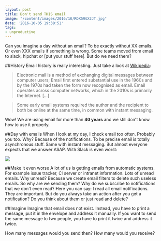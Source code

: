 ```yaml
---
layout: post
title: Don't send THIS email
image: "/content/images/2016/10/RDX59GX2JT.jpg"
date: '2016-10-05 19:38:51'
tags:
- unproductive
---
```


Can you imagine a day without an email? To be exactly without XX emails. Or even XXX emails if something is wrong. Some teams moved from email to slack, hipchat or [put your stuff here].
But do we need them?

##History
Email history is really interesting. Just take a look at [Wikipedia](https://en.wikipedia.org/wiki/Email):

>Electronic mail is a method of exchanging digital messages between computer users; Email first entered substantial use in the 1960s and by the 1970s had taken the form now recognised as email. Email operates across computer networks, which in the 2010s is primarily the Internet. [...]

>Some early email systems required the author and the recipient to both be online at the same time, in common with instant messaging.


Wow! We are using email for more than **40 years** and we still don't know how to use it properly.

##Day with emails
When I look at my day, I check email too often. Probably you too. Why? Because of the notifications. To be precise email is totally asynchronous stuff. Same with instant messaging. But almost everyone expects that we answer ASAP. With Slack is even worst:

![](http://www.commitstrip.com/wp-content/uploads/2016/04/Strip-PM-sur-Slack-650-finalenglish.jpg)

##Make it even worse
A lot of us is getting emails from automatic systems. For example issue tracker, CI server or intranet information. Lots of unread emails.
Why unread? Because we create email filters to delete such useless emails.
So why are we sending them? Why do we subscribe to notifications that we don't even read?
Here you can say: I read all email notifications. They are important. But do you always take an action after you get a notification? Do you think about them or just read and delete?

##Imagine
Imagine that email does not exist. Instead, you have to print a message, put it in the envelope and address it manually. If you want to send the same message to two people, you have to print it twice and address it twice.

How many messages would you send then? 
How many would you receive?


